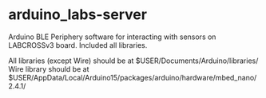 # arduino_labs-server
Arduino BLE Periphery software for interacting with sensors on LABCROSSv3 board.
Included all libraries.

All libraries (except Wire) should be at $USER/Documents/Arduino/libraries/
Wire library should be at $USER/AppData/Local/Arduino15/packages/arduino/hardware/mbed_nano/2.4.1/
